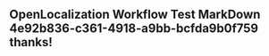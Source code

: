 <properties
ms.topic="hero-topic"
ms.test1="hero-topic"
ms.test2="test"/>

## OpenLocalization Workflow Test MarkDown 4e92b836-c361-4918-a9bb-bcfda9b0f759 thanks!
